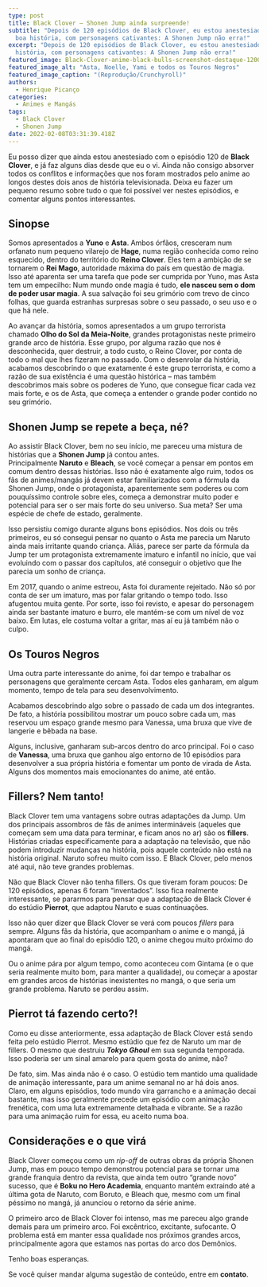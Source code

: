 ```yaml
---
type: post
title: Black Clover – Shonen Jump ainda surpreende!
subtitle: "Depois de 120 episódios de Black Clover, eu estou anestesiado. Uma
  boa história, com personagens cativantes: A Shonen Jump não erra!"
excerpt: "Depois de 120 episódios de Black Clover, eu estou anestesiado. Uma boa
  história, com personagens cativantes: A Shonen Jump não erra!"
featured_image: Black-Clover-anime-black-bulls-screenshot-destaque-1200x720_nqxmcc.jpg
featured_image_alt: "Asta, Noelle, Yami e todos os Touros Negros"
featured_image_caption: "(Reprodução/Crunchyroll)"
authors:
  - Henrique Picanço
categories:
  - Animes e Mangás
tags:
  - Black Clover
  - Shonen Jump
date: 2022-02-08T03:31:39.418Z
---
```

Eu posso dizer que ainda estou anestesiado com o episódio 120 de **Black Clover**, e já faz alguns dias desde que eu o vi. Ainda não consigo absorver todos os conflitos e informações que nos foram mostrados pelo anime ao longos destes dois anos de história televisionada. Deixa eu fazer um pequeno resumo sobre tudo o que foi possível ver nestes episódios, e comentar alguns pontos interessantes.

## **Sinopse**

Somos apresentados a **Yuno** e **Asta**. Ambos órfãos, cresceram num orfanato num pequeno vilarejo de **Hage**, numa região conhecida como reino esquecido, dentro do território do **Reino Clover**. Eles tem a ambição de se tornarem o **Rei Mago**, autoridade máxima do país em questão de magia. Isso até aparenta ser uma tarefa que pode ser cumprida por Yuno, mas Asta tem um empecilho: Num mundo onde magia é tudo, **ele nasceu sem o dom de poder usar magia**. A sua salvação foi seu grimório com trevo de cinco folhas, que guarda estranhas surpresas sobre o seu passado, o seu uso e o que há nele.

Ao avançar da história, somos apresentados a um grupo terrorista chamado **Olho do Sol da Meia-Noite**, grandes protagonistas neste primeiro grande arco de história. Esse grupo, por alguma razão que nos é desconhecida, quer destruir, a todo custo, o Reino Clover, por conta de todo o mal que lhes fizeram no passado. Com o desenrolar da história, acabamos descobrindo o que exatamente é este grupo terrorista, e como a razão de sua existência é uma questão histórica – mas também descobrimos mais sobre os poderes de Yuno, que consegue ficar cada vez mais forte, e os de Asta, que começa a entender o grande poder contido no seu grimório.

## **Shonen Jump se repete a beça, né?**

Ao assistir Black Clover, bem no seu início, me pareceu uma mistura de histórias que a **Shonen Jump** já contou antes. Principalmente **Naruto** e **Bleach**, se você começar a pensar em pontos em comum dentro dessas histórias. Isso não é exatamente algo ruim, todos os fãs de animes/mangás já devem estar familiarizados com a fórmula da Shonen Jump, onde o protagonista, aparentemente sem poderes ou com pouquíssimo controle sobre eles, começa a demonstrar muito poder e potencial para ser o ser mais forte do seu universo. Sua meta? Ser uma espécie de chefe de estado, geralmente.

Isso persistiu comigo durante alguns bons episódios. Nos dois ou três primeiros, eu só consegui pensar no quanto o Asta me parecia um Naruto ainda mais irritante quando criança. Aliás, parece ser parte da fórmula da Jump ter um protagonista extremamente imaturo e infantil no início, que vai evoluindo com o passar dos capítulos, até conseguir o objetivo que lhe parecia um sonho de criança.

Em 2017, quando o anime estreou, Asta foi duramente rejeitado. Não só por conta de ser um imaturo, mas por falar gritando o tempo todo. Isso afugentou muita gente. Por sorte, isso foi revisto, e apesar do personagem ainda ser bastante imaturo e burro, ele mantém-se com um nível de voz baixo. Em lutas, ele costuma voltar a gritar, mas aí eu já também não o culpo.

## **Os Touros Negros**

Uma outra parte interessante do anime, foi dar tempo e trabalhar os personagens que geralmente cercam Asta. Todos eles ganharam, em algum momento, tempo de tela para seu desenvolvimento.

Acabamos descobrindo algo sobre o passado de cada um dos integrantes. De fato, a história possibilitou mostrar um pouco sobre cada um, mas reservou um espaço grande mesmo para Vanessa, uma bruxa que vive de langerie e bêbada na base.

Alguns, inclusive, ganharam sub-arcos dentro do arco principal. Foi o caso de **Vanessa**, uma bruxa que ganhou algo entorno de 10 episódios para desenvolver a sua própria história e fomentar um ponto de virada de Asta. Alguns dos momentos mais emocionantes do anime, até então.

## **Fillers? Nem tanto!**

Black Clover tem uma vantagens sobre outras adaptações da Jump. Um dos principais assombros de fãs de animes intermináveis (aqueles que começam sem uma data para terminar, e ficam anos no ar) são os **fillers**. Histórias criadas especificamente para a adaptação na televisão, que não podem introduzir mudanças na história, pois aquele conteúdo não está na história original. Naruto sofreu muito com isso. E Black Clover, pelo menos até aqui, não teve grandes problemas.

Não que Black Clover não tenha fillers. Os que tiveram foram poucos: De 120 episódios, apenas 6 foram “inventados”. Isso fica realmente interessante, se pararmos para pensar que a adaptação de Black Clover é do estúdio **Pierrot**, que adaptou Naruto e suas continuações.

Isso não quer dizer que Black Clover se verá com poucos *fillers* para sempre. Alguns fãs da história, que acompanham o anime e o mangá, já apontaram que ao final do episódio 120, o anime chegou muito próximo do mangá.

Ou o anime pára por algum tempo, como aconteceu com Gintama (e o que seria realmente muito bom, para manter a qualidade), ou começar a apostar em grandes arcos de histórias inexistentes no mangá, o que seria um grande problema. Naruto se perdeu assim.

## **Pierrot tá fazendo certo?!**

Como eu disse anteriormente, essa adaptação de Black Clover está sendo feita pelo estúdio Pierrot. Mesmo estúdio que fez de Naruto um mar de fillers. O mesmo que destruiu ***Tokyo Ghoul*** em sua segunda temporada. Isso poderia ser um sinal amarelo para quem gosta do anime, não?

De fato, sim. Mas ainda não é o caso. O estúdio tem mantido uma qualidade de animação interessante, para um anime semanal no ar há dois anos. Claro, em alguns episódios, todo mundo vira garrancho e a animação decai bastante, mas isso geralmente precede um episódio com animação frenética, com uma luta extremamente detalhada e vibrante. Se a razão para uma animação ruim for essa, eu aceito numa boa.

## **Considerações e o que virá**

Black Clover começou como um *rip-off* de outras obras da própria Shonen Jump, mas em pouco tempo demonstrou potencial para se tornar uma grande franquia dentro da revista, que ainda tem outro “grande novo” sucesso, que é **Boku no Hero Academia**, enquanto mantém extraindo até a última gota de Naruto, com Boruto, e Bleach que, mesmo com um final péssimo no mangá, já anunciou o retorno da série anime.

O primeiro arco de Black Clover foi intenso, mas me pareceu algo grande demais para um primeiro arco. Foi excêntrico, excitante, sufocante. O problema está em manter essa qualidade nos próximos grandes arcos, principalmente agora que estamos nas portas do arco dos Demônios.

Tenho boas esperanças.

Se você quiser mandar alguma sugestão de conteúdo, entre em **contato**.